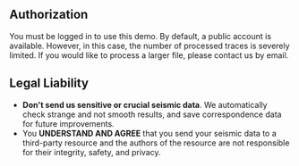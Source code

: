## Authorization

You must be logged in to use this demo. By default, a public account is available. However, in this case, the number 
of processed traces is severely limited. If you would like to process a larger file, please contact us by email.


## Legal Liability
- **Don't send us sensitive or crucial seismic data**. We automatically check strange and not smooth results, 
and save correspondence data for future improvements.
- You **UNDERSTAND AND AGREE** that you send your seismic data to a third-party resource and the authors of the 
resource are not responsible for their integrity, safety, and privacy.
